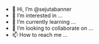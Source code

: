 - 👋 Hi, I’m @sejutabanner
- 👀 I’m interested in ...
- 🌱 I’m currently learning ...
- 💞️ I’m looking to collaborate on ...
- 📫 How to reach me ...

<!---
sejutabanner/sejutabanner is a ✨ special ✨ repository because its `README.md` (this file) appears on your GitHub profile.
You can click the Preview link to take a look at your changes.
--->
